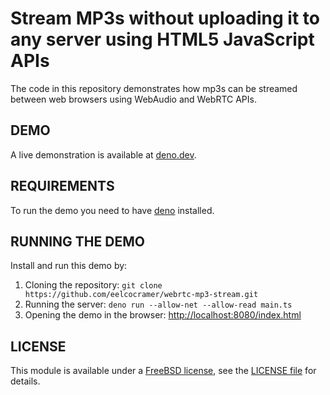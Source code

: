 # Stream MP3s without uploading it to any server using HTML5 JavaScript APIs

The code in this repository demonstrates how mp3s can be streamed between web browsers using WebAudio and WebRTC APIs.

## DEMO

A live demonstration is available at [deno.dev](rtc-mp3-stream.deno.dev).

## REQUIREMENTS

To run the demo you need to have [deno](https://deno.land/) installed.

## RUNNING THE DEMO

Install and run this demo by:

1. Cloning the repository: `git clone https://github.com/eelcocramer/webrtc-mp3-stream.git`
2. Running the server: `deno run --allow-net --allow-read main.ts`
3. Opening the demo in the browser: [http://localhost:8080/index.html](http://localhost:8080/index.html)

## LICENSE

This module is available under a [FreeBSD license](http://opensource.org/licenses/BSD-3-Clause), see the [LICENSE file](https://github.com/eelcocramer/webrtc-mp3-stream/blob/master/LICENSE.md) for details.
